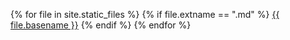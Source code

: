 {% for file in site.static_files %}
{% if file.extname == ".md" %}
[{{ file.basename }}]({{site.baseurl}}/{{file.basename}}.html)
{% endif %}
{% endfor %}